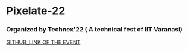 # Pixelate-22
### Organized by Technex'22 ( A technical fest of IIT Varanasi)

[GITHUB_LINK OF THE EVENT](https://github.com/Robotics-Club-IIT-BHU/Pixelate-22-Sample-Arena)
